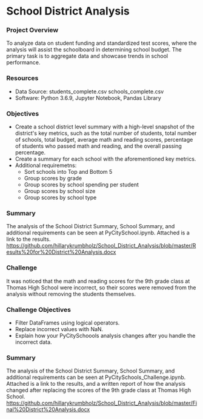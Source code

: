 # School District Analysis

### Project Overview
To analyze data on student funding and standardized test scores, where the analysis will assist the schoolboard in determining school budget. The primary task is to aggregate data and showcase trends in school performance. 

### Resources
- Data Source: students_complete.csv
               schools_complete.csv
- Software: Python 3.6.9, Jupyter Notebook, Pandas Library

### Objectives
- Create a school district level summary with a high-level snapshot of the district's key metrics, such as the total number of students, total number of schools, total budget, average math and reading scores, percentage of students who passed math and reading, and the overall passing percentage.  
- Create a summary for each school with the aforementioned key metrics.
- Additional requiremetns:
  - Sort schools into Top and Bottom 5
  - Group scores by grade
  - Group scores by school spending per student
  - Group scores by school size
  - Group scores by school type

### Summary
The analysis of the School District Summary, School Summary, and additional requirements can be seen at PyCitySchool.ipynb. Attached is a link to the results.
https://github.com/hillarykrumbholz/School_District_Analysis/blob/master/Results%20for%20District%20Analysis.docx

### Challenge
It was noticed that the math and reading scores for the 9th grade class at Thomas High School were incorrect, so their scores were removed from the analysis without removing the students themselves.

### Challenge Objectives
- Filter DataFrames using logical operators.
- Replace incorrect values with NaN.
- Explain how your PyCitySchoools analysis changes after you handle the incorrect data. 

### Summary
The analysis of the School District Summary, School Summary, and additional requirements can be seen at PyCitySchools_Challenge.ipynb. Attached is a link to the results, and a written report of how the analysis changed after replacing the scores of the 9th grade class at Thomas High School.
https://github.com/hillarykrumbholz/School_District_Analysis/blob/master/Final%20District%20Analysis.docx


